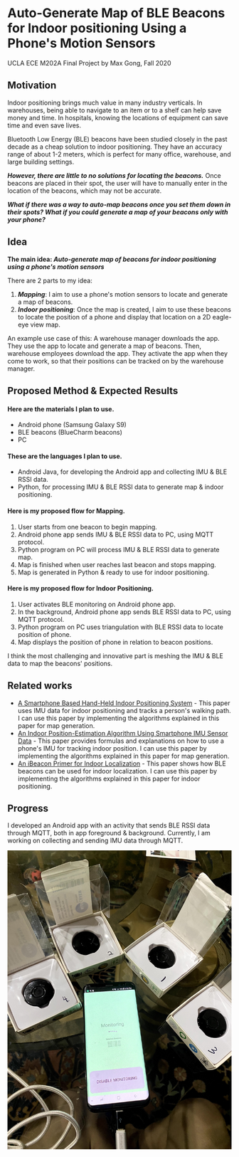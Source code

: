 # Auto-Generate Map of BLE Beacons for Indoor positioning Using a Phone's Motion Sensors

UCLA ECE M202A Final Project by Max Gong, Fall 2020

## Motivation

Indoor positioning brings much value in many industry verticals. In warehouses, being able to navigate to an item or to a shelf can help save money and time. In hospitals, knowing the locations of equipment can save time and even save lives.

Bluetooth Low Energy (BLE) beacons have been studied closely in the past decade as a cheap solution to indoor positioning. They have an accuracy range of about 1-2 meters, which is perfect for many office, warehouse, and large building settings. 

***However, there are little to no solutions for locating the beacons.*** Once beacons are placed in their spot, the user will have to manually enter in the location of the beacons, which may not be accurate. 

***What if there was a way to auto-map beacons once you set them down in their spots? What if you could generate a map of your beacons only with your phone?*** 


## Idea

**The main idea: _Auto-generate map of beacons for indoor positioning using a phone's motion sensors_** 

There are 2 parts to my idea: 
1. ***Mapping***: I aim to use a phone's motion sensors to locate and generate a map of beacons.
2. ***Indoor positioning***: Once the map is created, I aim to use these beacons to locate the position of a phone and display that location on a 2D eagle-eye view map.

An example use case of this: A warehouse manager downloads the app. They use the app to locate and generate a map of beacons. Then, warehouse employees download the app. They activate the app when they come to work, so that their positions can be tracked on by the warehouse manager. 


## Proposed Method & Expected Results

#### Here are the materials I plan to use. 
- Android phone (Samsung Galaxy S9)
- BLE beacons (BlueCharm beacons)
- PC 

#### These are the languages I plan to use. 
- Android Java, for developing the Android app and collecting IMU & BLE RSSI data. 
- Python, for processing IMU & BLE RSSI data to generate map & indoor positioning.

#### Here is my proposed flow for Mapping. 
1. User starts from one beacon to begin mapping.  
2. Android phone app sends IMU & BLE RSSI data to PC, using MQTT protocol. 
3. Python program on PC will process IMU & BLE RSSI data to generate map. 
4. Map is finished when user reaches last beacon and stops mapping. 
5. Map is generated in Python & ready to use for indoor positioning. 

#### Here is my proposed flow for Indoor Positioning.
1. User activates BLE monitoring on Android phone app.
2. In the background, Android phone app sends BLE RSSI data to PC, using MQTT protocol. 
3. Python program on PC uses triangulation with BLE RSSI data to locate position of phone. 
4. Map displays the position of phone in relation to beacon positions.  

I think the most challenging and innovative part is meshing the IMU & BLE data to map the beacons' positions. 


## Related works
- [A Smartphone Based Hand-Held Indoor Positioning System](https://www.researchgate.net/publication/301529181_A_Smartphone_Based_Hand-Held_Indoor_Positioning_System) - This paper uses IMU data for indoor positioning and tracks a person's walking path. I can use this paper by implementing the algorithms explained in this paper for map generation. 
- [An Indoor Position-Estimation Algorithm Using Smartphone IMU Sensor Data](https://ieeexplore.ieee.org/stamp/stamp.jsp?tp=&arnumber=8606925) - This paper provides formulas and explanations on how to use a phone's IMU for tracking indoor position. I can use this paper by implementing the algorithms explained in this paper for map generation.  
- [An iBeacon Primer for Indoor Localization](https://dl.acm.org/doi/10.1145/2674061.2675028) - This paper shows how BLE beacons can be used for indoor localization. I can use this paper by implementing the algorithms explained in this paper for indoor positioning. 


## Progress

I developed an Android app with an activity that sends BLE RSSI data through MQTT, both in app foreground & background. Currently, I am working on collecting and sending IMU data through MQTT. 

![Progress_1](https://github.com/maxgong21/ecem202a-project/blob/main/progress_1.jpg)
